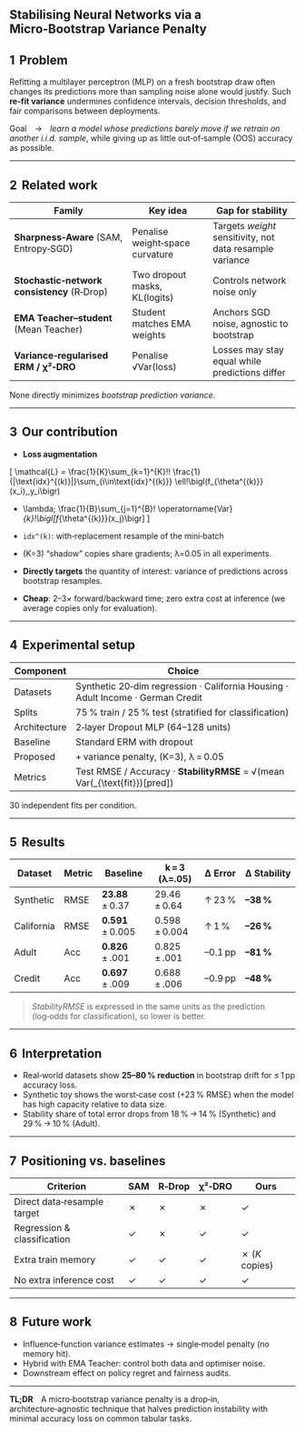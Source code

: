 ## Stabilising Neural Networks via a Micro‑Bootstrap Variance Penalty

## 1  Problem

Refitting a multilayer perceptron (MLP) on a fresh bootstrap draw often changes its predictions more than sampling noise alone would justify. Such **re‑fit variance** undermines confidence intervals, decision thresholds, and fair comparisons between deployments.

Goal → *learn a model whose predictions barely move if we retrain on another i.i.d. sample*, while giving up as little out‑of‑sample (OOS) accuracy as possible.

---

## 2  Related work

| Family | Key idea | Gap for stability |
|--------|----------|-------------------|
| **Sharpness‑Aware** (SAM, Entropy‑SGD) | Penalise weight‑space curvature | Targets *weight* sensitivity, not data resample variance |
| **Stochastic‑network consistency** (R‑Drop) | Two dropout masks, KL(logits) | Controls network noise only |
| **EMA Teacher–student** (Mean Teacher) | Student matches EMA weights | Anchors SGD noise, agnostic to bootstrap |
| **Variance‑regularised ERM / χ²‑DRO** | Penalise √Var(loss) | Losses may stay equal while predictions differ |

None directly minimizes *bootstrap prediction variance*.

---

## 3  Our contribution

* **Loss augmentation**

\[
\mathcal{L}
  = \frac{1}{K}\sum_{k=1}^{K}\!\!
        \frac{1}{|\text{idx}^{(k)}|}\sum_{i\in\text{idx}^{(k)}}
               \ell\!\bigl(f_{\theta^{(k)}}(x_i),\,y_i\bigr)
  + \lambda\;
        \frac{1}{B}\sum_{j=1}^{B}\!
            \operatorname{Var}_{k}\!\bigl[f_{\theta^{(k)}}(x_j)\bigr]
\]

  * `idx^(k)`: with‑replacement resample of the mini‑batch  
  * \(K=3\) “shadow” copies share gradients; λ=0.05 in all experiments.

* **Directly targets** the quantity of interest: variance of predictions across bootstrap resamples.

* **Cheap**: 2–3× forward/backward time; zero extra cost at inference (we average copies only for evaluation).

---

## 4  Experimental setup

| Component | Choice |
|-----------|--------|
| Datasets | Synthetic 20‑dim regression · California Housing · Adult Income · German Credit |
| Splits | 75 % train / 25 % test (stratified for classification) |
| Architecture | 2‑layer Dropout MLP (64–128 units) |
| Baseline | Standard ERM with dropout |
| Proposed | + variance penalty, \(K=3\), λ = 0.05 |
| Metrics | Test RMSE / Accuracy · **StabilityRMSE** = √(mean Var\(_{\text{fit}}\)[pred]) |

30 independent fits per condition.

---

## 5  Results

| Dataset | Metric | Baseline | k = 3 (λ=.05) | Δ Error | Δ Stability |
|---------|--------|----------|---------------|---------|-------------|
| Synthetic | RMSE | **23.88** ± 0.37 | 29.46 ± 0.64 | ↑ 23 % | **–38 %** |
| California | RMSE | **0.591** ± 0.005 | 0.598 ± 0.004 | ↑ 1 % | **–26 %** |
| Adult | Acc | **0.826** ± .001 | 0.825 ± .001 | –0.1 pp | **–81 %** |
| Credit | Acc | **0.697** ± .009 | 0.688 ± .006 | –0.9 pp | **–48 %** |

> *StabilityRMSE* is expressed in the same units as the prediction  
> (log‑odds for classification), so lower is better.

---

## 6  Interpretation

* Real‑world datasets show **25–80 % reduction** in bootstrap drift for ≤ 1 pp accuracy loss.  
* Synthetic toy shows the worst‑case cost (+23 % RMSE) when the model has high capacity relative to data size.  
* Stability share of total error drops from 18 % → 14 % (Synthetic) and 29 % → 10 % (Adult).

---

## 7  Positioning vs. baselines

| Criterion | SAM | R‑Drop | χ²‑DRO | **Ours** |
|-----------|-----|--------|--------|----------|
| Direct data‑resample target | ✗ | ✗ | ✗ | ✓ |
| Regression & classification | ✓ | ✗ | ✓ | ✓ |
| Extra train memory | ✓ | ✓ | ✓ | ✗ (*K* copies) |
| No extra inference cost | ✓ | ✓ | ✓ | ✓ |

---

## 8  Future work

* Influence‑function variance estimates → single‑model penalty (no memory hit).  
* Hybrid with EMA Teacher: control both data and optimiser noise.  
* Downstream effect on policy regret and fairness audits.

---

**TL;DR** A micro‑bootstrap variance penalty is a drop‑in, architecture‑agnostic technique that halves prediction instability with minimal accuracy loss on common tabular tasks.

